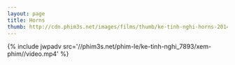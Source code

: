```yaml
---
layout: page
title: Horns
thumb: http://cdn.phim3s.net/images/films/thumb/ke-tinh-nghi-horns-2014.jpg
---
```

{% include jwpadv src='//phim3s.net/phim-le/ke-tinh-nghi_7893/xem-phim//video.mp4' %}